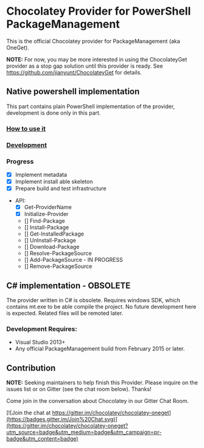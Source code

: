 # Chocolatey Provider for PowerShell PackageManagement

This is the official Chocolatey provider for PackageManagement (aka OneGet).

**NOTE:** For now, you may be more interested in using the ChocolateyGet provider as a stop gap solution until this provider is ready. See https://github.com/jianyunt/ChocolateyGet for details.

## Native powershell implementation

This part contains plain PowerShell implementation of the provider, development is done only in this part.

### [How to use it](/docs/howto.md)

### [Development](/docs/contributing.md)

### Progress

* [x] Implement metadata
* [x] Implement install able skeleton
* [x] Prepare build and test infrastructure
* API:
  * [x] Get-ProviderName
  * [x] Initialize-Provider
  * [] Find-Package
  * [] Install-Package
  * [] Get-InstalledPackage
  * [] UnInstall-Package
  * [] Download-Package
  * [] Resolve-PackageSource
  * [] Add-PackageSource - IN PROGRESS
  * [] Remove-PackageSource

## C# implementation - OBSOLETE

The provider written in C# is obsolete. Requires windows SDK, which contains mt.exe to be able compile the project. No future development here is expected. Related files will be remoted later.

### Development Requires:

* Visual Studio 2013+
* Any official PackageManagement build from February 2015 or later.

## Contribution

**NOTE:** Seeking maintainers to help finish this Provider. Please inquire on the issues list or on Gitter (see the chat room below). Thanks!

Come join in the conversation about Chocolatey in our Gitter Chat Room.

[![Join the chat at https://gitter.im/chocolatey/chocolatey-oneget](https://badges.gitter.im/Join%20Chat.svg)](https://gitter.im/chocolatey/chocolatey-oneget?utm_source=badge&utm_medium=badge&utm_campaign=pr-badge&utm_content=badge)
